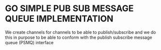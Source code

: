# GO SIMPLE PUB SUB MESSAGE QUEUE IMPLEMENTATION 

We create channels for channels to be able to publish/subscribe and we do this in purpose to be able to conform with the publish subscribe message queue (PSMQ) interface